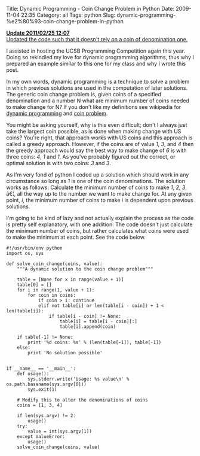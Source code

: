 Title: Dynamic Programming - Coin Change Problem in Python
Date: 2009-11-04 22:35
Category: all
Tags: python
Slug: dynamic-programming-%e2%80%93-coin-change-problem-in-python

<ins datetime="2011-02-25T20:06:41+00:00">**Update 2011/02/25 12:07**  
Updated the code such that it doesn't rely on a coin of denomination
one.</ins>

I assisted in hosting the UCSB Programming Competition again this year.
Doing so rekindled my love for dynamic programming algorithms, thus why
I prepared an example similar to this one for my class and why I wrote
this post.

In my own words, dynamic programming is a technique to solve a problem
in which previous solutions are used in the computation of later
solutions. The generic coin change problem is, given coins of a
specified denomination and a number N what are minimum number of coins
needed to make change for N? If you don't like my definitions see
wikipedia for [dynamic programming][] and [coin problem][].

You might be asking yourself, why is this even difficult; don't I always
just take the largest coin possible, as is done when making change with
US coins? You're right, that approach works with US coins and this
approach is called a greedy approach. However, if the coins are of value
*1*, *3*, and *4* then the greedy approach would say the best way to
make change of *6* is with three coins: *4*, *1* and *1*. As you've
probably figured out the correct, or optimal solution is with two coins:
*3* and *3*.

As I'm very fond of python I coded up a solution which should work in
any circumstance so long as *1* is one of the coin denominations. The
solution works as follows: Calculate the minimum number of coins to make
*1*, *2*, *3*, â€¦, all the way up to the number we want to make change
for. At any given point, *i*, the minimum number of coins to make *i* is
dependent upon previous solutions.

I'm going to be kind of lazy and not actually explain the process as the
code is pretty self explanatory, with one addition: The code doesn't
just calculate the minimum number of coins, but rather calculates what
coins were used to make the minimum at each point. See the code below.

~~~~ {lang="python" line="1"}
#!/usr/bin/env python
import os, sys

def solve_coin_change(coins, value):
    """A dynamic solution to the coin change problem"""

    table = [None for x in range(value + 1)]
    table[0] = []
    for i in range(1, value + 1):
        for coin in coins:
            if coin > i: continue
            elif not table[i] or len(table[i - coin]) + 1 < len(table[i]):
                if table[i - coin] != None:
                    table[i] = table[i - coin][:]
                    table[i].append(coin)

    if table[-1] != None:
        print '%d coins: %s' % (len(table[-1]), table[-1])
    else:
        print 'No solution possible'


if __name__ == '__main__':
    def usage():
        sys.stderr.write('Usage: %s value\n' % os.path.basename(sys.argv[0]))
        sys.exit(1)

    # Modify this to alter the denominations of coins
    coins = [1, 3, 4]

    if len(sys.argv) != 2:
        usage()
    try:
        value = int(sys.argv[1])
    except ValueError:
        usage()
    solve_coin_change(coins, value)
~~~~

  [dynamic programming]: http://en.wikipedia.org/wiki/Dynamic_programming
  [coin problem]: http://en.wikipedia.org/wiki/Coin_problem
